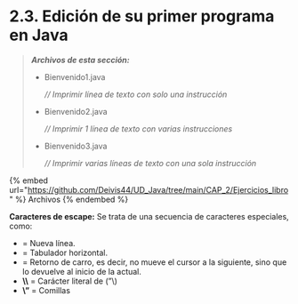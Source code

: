 # 2.3. Edición de su primer programa en Java

> _**Archivos de esta sección:**_
>
> *   Bienvenido1.java
>
>     _// Imprimir línea de texto con solo una instrucción_
> *   Bienvenido2.java
>
>     _// Imprimir 1 línea de texto con varias instrucciones_
> *   Bienvenido3.java
>
>     _// Imprimir varias líneas de texto con una sola instrucción_

{% embed url="https://github.com/Deivis44/UD_Java/tree/main/CAP_2/Ejercicios_libro" %}
Archivos
{% endembed %}

**Caracteres de escape:** Se trata de una secuencia de caracteres especiales, como:

* &#x20;\= Nueva línea.
* &#x20;\= Tabulador horizontal.
* &#x20;\= Retorno de carro, es decir, no mueve el cursor a la siguiente, sino que lo devuelve al inicio de la actual.
* **\\\\** = Carácter literal de (”\\)
* **\”** = Comillas
